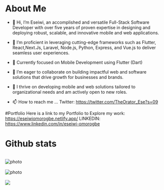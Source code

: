 # About Me
- 👋 Hi, I’m Eseiwi, an accomplished and versatile Full-Stack Software Developer with over five years of proven expertise in designing and deploying robust, scalable, and innovative mobile and web applications.
- 👀 I’m proficient in leveraging cutting-edge frameworks such as Flutter, React,Next.Js, Laravel, Node.js, Python, Express, and Vue.js to deliver seamless user experiences.
- 🌱 Currently focused on Mobile Development using Flutter (Dart)
- 💞️ I’m eager to collaborate on building impactful web and software solutions that drive growth for businesses and brands.
- 🚀 I thrive on developing mobile and web solutions tailored to organizational needs and am actively open to new roles.


- 📫 How to reach me ...
Twitter: https://twitter.com/TheOrator_Ese?s=09


#Portfolio
Here is a link to my Portfolio to Explore my work:
https://eseiwiomorogbe.netlify.app/ 
LINKEDIN: 
https://www.linkedin.com/in/eseiwi-omorogbe


# Github stats
<p align="left"> <img src="https://komarev.com/ghpvc/?username=TheOratorEse&label=Profile%20views&color=0e75b6&style=flat" alt="" /> </p>

<img style="display: block; margin: auto; align:center;" alt="photo" src="https://github-readme-stats.vercel.app/api?username=TheOratorEse&count_private=true&show_icons=true&theme=github_dark&border_radius=30&border_color=39D353&icon_color=39D353&title_color=fff" />
<br>
<img style="display: block; margin: auto; align:center;" alt="photo" src="https://github-readme-streak-stats.herokuapp.com/?user=TheOratorEse&theme=github-dark" />
<br>
  <img  src="https://github-readme-stats.vercel.app/api/top-langs/?username=TheOratorEse&layout=compact&langs_count=8&hide=html&theme=github_dark&border_radius=30&border_color=39D353&title_color=fff" />


<!-- Wakatime stats
[![wakatime](https://wakatime.com/badge/user/<image-url>.svg)](https://wakatime.com/<userID>)

--->







<!---
TheOratorEse/TheOratorEse is a ✨ special ✨ repository because its `README.md` (this file) appears on your GitHub profile.
You can click the Preview link to take a look at your changes.
--->
